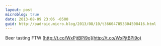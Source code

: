 ```yaml
---
layout: post
microblog: true
date: 2013-08-09 23:06 -0500
guid: http://padraic.micro.blog/2013/08/10/t366047853304508416.html
---
```

Beer tasting FTW [http://t.co/WxPjtBPi9o](http://t.co/WxPjtBPi9o)

